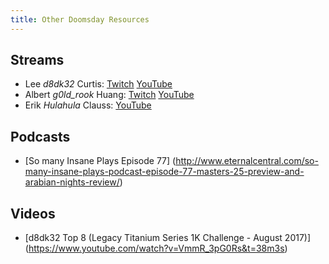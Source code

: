 ```yaml
---
title: Other Doomsday Resources
---
```


## Streams

- Lee *d8dk32* Curtis:
  [Twitch](https://www.twitch.tv/ddftguy)
  [YouTube](https://www.youtube.com/channel/UCD0Os6qvXicEZl6gJ_xPXGw)
- Albert *g0ld_rook* Huang:
  [Twitch](https://www.twitch.tv/g0ld_rook)
  [YouTube](https://www.youtube.com/channel/UC5uCLmqksd7KrHdKa6Gxmaw)
- Erik *Hulahula* Clauss:
  [YouTube](https://www.youtube.com/channel/UC8jP7pO-rpfhn0_Bg7CIp2w)

## Podcasts

- [So many Insane Plays Episode 77]
  (http://www.eternalcentral.com/so-many-insane-plays-podcast-episode-77-masters-25-preview-and-arabian-nights-review/)

## Videos

- [d8dk32 Top 8 (Legacy Titanium Series 1K Challenge - August 2017)]
  (https://www.youtube.com/watch?v=VmmR_3pG0Rs&t=38m3s)
